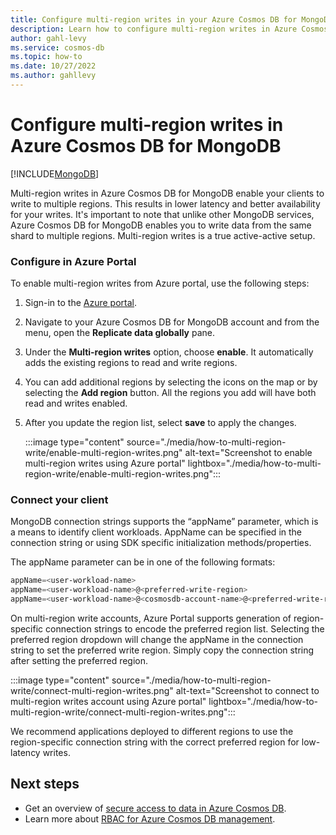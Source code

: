 ```yaml
---
title: Configure multi-region writes in your Azure Cosmos DB for MongoDB database
description: Learn how to configure multi-region writes in Azure Cosmos DB for MongoDB
author: gahl-levy
ms.service: cosmos-db
ms.topic: how-to
ms.date: 10/27/2022
ms.author: gahllevy
---
```


# Configure multi-region writes in Azure Cosmos DB for MongoDB
[!INCLUDE[MongoDB](../includes/appliesto-mongodb.md)]

Multi-region writes in Azure Cosmos DB for MongoDB enable your clients to write to multiple regions. This results in lower latency and better availability for your writes. It's important to note that unlike other MongoDB services, Azure Cosmos DB for MongoDB enables you to write data from the same shard to multiple regions. Multi-region writes is a true active-active setup.

### Configure in Azure Portal
To enable multi-region writes from Azure portal, use the following steps:

1. Sign-in to the [Azure portal](https://portal.azure.com/).

1. Navigate to your Azure Cosmos DB for MongoDB account and from the menu, open the **Replicate data globally** pane.

1. Under the **Multi-region writes** option, choose **enable**. It automatically adds the existing regions to read and write regions.

1. You can add additional regions by selecting the icons on the map or by selecting the **Add region** button. All the regions you add will have both read and writes enabled.

1. After you update the region list, select **save** to apply the changes.

   :::image type="content" source="./media/how-to-multi-region-write/enable-multi-region-writes.png" alt-text="Screenshot to enable multi-region writes using Azure portal" lightbox="./media/how-to-multi-region-write/enable-multi-region-writes.png":::


### Connect your client
MongoDB connection strings supports the “appName” parameter, which is a means to identify client workloads. AppName can be specified in the connection string or using SDK specific initialization methods/properties. 


The appName parameter can be in one of the following formats​:

```powershell
appName=<user-workload-name>​
appName=<user-workload-name>@<preferred-write-region>​
appName=<user-workload-name>@<cosmosdb-account-name>@<preferred-write-region>
```

On multi-region write accounts, Azure Portal supports generation of region-specific connection strings to encode the preferred region list​. Selecting the preferred region dropdown will change the appName in the connection string to set the preferred write region. Simply copy the connection string after setting the preferred region. 

   :::image type="content" source="./media/how-to-multi-region-write/connect-multi-region-writes.png" alt-text="Screenshot to connect to multi-region writes account using Azure portal" lightbox="./media/how-to-multi-region-write/connect-multi-region-writes.png":::

We recommend applications deployed to different regions to use the region-specific connection string with the correct preferred region for low-latency writes.

## Next steps

- Get an overview of [secure access to data in Azure Cosmos DB](../secure-access-to-data.md).
- Learn more about [RBAC for Azure Cosmos DB management](../role-based-access-control.md).
